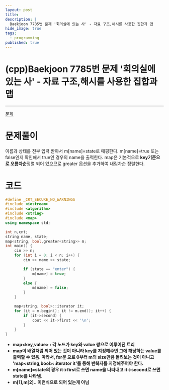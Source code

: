 ```yaml
---
layout: post
title: 
description: |
  Baekjoon 7785번 문제 '회의실에 있는 사' - 자료 구조,해시를 사용한 집합과 맵
hide_image: true
tags:
  - programming
published: true
---
```


# (cpp)Baekjoon 7785번 문제 '회의실에 있는 사' - 자료 구조,해시를 사용한 집합과 맵

* * *
[문제](https://www.acmicpc.net/problem/7785)   
   
# 문제풀이
이름과 상태를 전부 입력 받아서 m[name]=state로 매핑한다. m[name]=true 또는 false인지 확인해서 true인 경우의
name을 출력한다. map은 기본적으로 **key기준으로 오름차순**정렬 되어 있으므로 greater<string> 옵션을 추가하여 
내림차순 정렬한다.   
   
# 코드
```cpp
#define _CRT_SECURE_NO_WARNINGS
#include <iostream>
#include <algorithm>
#include <string>
#include <map>
using namespace std;

int n,cnt;
string name, state;
map<string, bool,greater<string>> m;
int main() {
	cin >> n;
	for (int i = 0; i < n; i++) {
		cin >> name >> state;

		if (state == "enter") {
			m[name] = true;
		}
		else {
			m[name] = false;
		}
	}

	map<string, bool>::iterator it;
	for (it = m.begin(); it != m.end(); it++) {
		if (it->second) {
			cout << it->first << '\n';
		}
	}
}
```
* **map<key,value> : 각 노드가 key와 value 쌍으로 이루어진 트리**
* **map이 배열처럼 되어 있는 것이 아니라 key를 지정해주면 그에 해당하는 value를 출력할 수 있음. 따라서, for문
으로 0부터 m의 size만큼 돌려보는 것이 아니고 'map<string,bool>::iterator it'를 통해 반복자를 지정해주어야
한다.**
* **m[name]=state의 경우 it->first로 쓰면 name을 나타내고 it->second로 쓰면 state를 나타냄.**
* **m[1],m[2].. 이런식으로 되어 있는게 아님**
